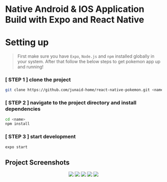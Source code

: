 # Native Android & IOS Application Build with Expo and React Native

# Setting up

> First make sure you have ``Expo``, ``Node.js`` and ``npm`` installed globally in your system.
After that follow the below steps to get pokemon app up and running!

### [ STEP 1 ] clone the project
```bash
git clone https://github.com/junaid-home/react-native-pokemon.git <name>
```
### [ STEP 2 ] navigate to the project directory and install dependencies
```bash
cd <name>
npm install
```
### [ STEP 3 ] start development 
```bash
expo start
```

## Project Screenshots
<center>

![](./screenshots/home.jpg)
![](./screenshots/details.jpg)
![](./screenshots/search.jpg)
![](./screenshots/upload.jpg)
![](./screenshots/loading.jpg)

</center>
